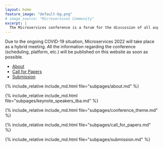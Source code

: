 ```yaml
---
layout: home
feature_image: "default-bg.png"
# image_source: "Microservices Community"
excerpt: |
  The Microservices conference is a forum for the discussion of all aspects of designing and programming microservice architectures. Both theoretical and experimental contributions are welcome, on topics ranging from formal frameworks to experience reports.
---
```


<div class="alert alert-info hidden-print" role="alert"><span class="glyphicon glyphicon-info-sign"></span> Due to the ongoing COVID-19 situation, Microservices 2022 will take place as a hybrid meeting. All the information regarding the conference (scheduling, platform, etc.) will be published on this website as soon as possible. </div>

<ul class="nav nav-tabs nav-justified">
  <li role="presentation" class="active"><a href="#about">About</a></li>
  <li role="presentation" id="cfp_tab"><a href="#cfp">Call for Papers</a></li>
  <li role="presentation" id="submission_tab"><a href="#submission">Submission</a></li>
</ul>

<div class="tab-content">
<div role="tabpanel" class="tab-pane active" id="about">

  {% include_relative include_md.html file="subpages/about.md" %}

  {% include_relative include_md.html file="subpages/keynote_speakers_tba.md" %}

  {% include_relative include_md.html file="subpages/conference_theme.md" %}
</div>

<div role="tabpanel" class="tab-pane" id="cfp">

  {% include_relative include_md.html file="subpages/call_for_papers.md" %}

</div>

<div role="tabpanel" class="tab-pane" id="submission">

{% include_relative include_md.html file="subpages/submission.md" %}

</div>

</div>

<script>
$('.nav-tabs li a').click(function (e){e.preventDefault();$(this).tab('show');})
</script>
